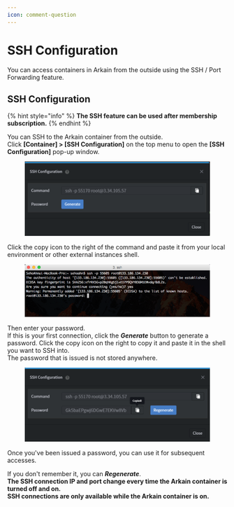```yaml
---
icon: comment-question
---
```


# SSH Configuration

You can access containers in Arkain from the outside using the SSH / Port Forwarding feature.

## **SSH Configuration** <a href="#ssh-configuration" id="ssh-configuration"></a>

{% hint style="info" %}
**The SSH feature can be used after membership subscription.**
{% endhint %}

You can SSH to the Arkain container from the outside.\
Click **\[Container] > \[SSH Configuration]** on the top menu to open the **\[SSH Configuration]** pop-up window.

<figure><img src="../../.gitbook/assets/image (5).png" alt=""><figcaption></figcaption></figure>

Click the copy icon to the right of the command and paste it from your local environment or other external instances shell.

<figure><img src="../../.gitbook/assets/image (1) (1).png" alt=""><figcaption></figcaption></figure>

Then enter your password.\
If this is your first connection, click the _**Generate**_ button to generate a password. Click the copy icon on the right to copy it and paste it in the shell you want to SSH into.\
The password that is issued is not stored anywhere.

<figure><img src="../../.gitbook/assets/image (2) (1).png" alt=""><figcaption></figcaption></figure>

Once you've been issued a password, you can use it for subsequent accesses.

If you don't remember it, you can _**Regenerate**_.\
**The SSH connection IP and port change every time the Arkain container is turned off and on.**\
**SSH connections are only available while the Arkain container is on.**
